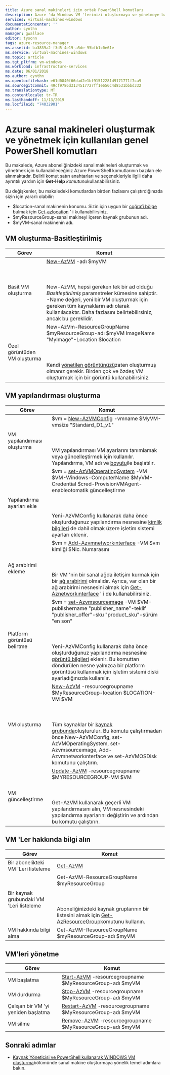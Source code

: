 ```yaml
---
title: Azure sanal makineleri için ortak PowerShell komutları
description: Azure 'da Windows VM 'lerinizi oluşturmaya ve yönetmeye başlamanızı sağlamak için ortak PowerShell komutları.
services: virtual-machines-windows
documentationcenter: ''
author: cynthn
manager: gwallace
editor: tysonn
tags: azure-resource-manager
ms.assetid: ba3839a2-f3d5-4e19-a5de-95bfb1c0e61e
ms.service: virtual-machines-windows
ms.topic: article
ms.tgt_pltfrm: vm-windows
ms.workload: infrastructure-services
ms.date: 06/01/2018
ms.author: cynthn
ms.openlocfilehash: e61d0840f66dad2e1bf91512281d9171771f7ca9
ms.sourcegitcommit: 49cf9786d3134517727ff1e656c4d8531bbbd332
ms.translationtype: MT
ms.contentlocale: tr-TR
ms.lasthandoff: 11/13/2019
ms.locfileid: "74032901"
---
```

# <a name="common-powershell-commands-for-creating-and-managing-azure-virtual-machines"></a>Azure sanal makineleri oluşturmak ve yönetmek için kullanılan genel PowerShell komutları

Bu makalede, Azure aboneliğinizdeki sanal makineleri oluşturmak ve yönetmek için kullanabileceğiniz Azure PowerShell komutlarının bazıları ele alınmaktadır.  Belirli komut satırı anahtarları ve seçenekleriyle ilgili daha ayrıntılı yardım için **Get-Help** *komutunu*kullanabilirsiniz.

 

Bu değişkenler, bu makaledeki komutlardan birden fazlasını çalıştırdığınızda sizin için yararlı olabilir:

- $location-sanal makinenin konumu. Sizin için uygun bir [coğrafi bölge](https://azure.microsoft.com/regions/) bulmak için [Get-azlocation](https://docs.microsoft.com/powershell/module/az.resources/get-azlocation) ' i kullanabilirsiniz.
- $myResourceGroup-sanal makineyi içeren kaynak grubunun adı.
- $myVM-sanal makinenin adı.

## <a name="create-a-vm---simplified"></a>VM oluşturma-Basitleştirilmiş

| Görev | Komut |
| ---- | ------- |
| Basit VM oluşturma | [New-AzVM](https://docs.microsoft.com/powershell/module/az.compute/new-azvm) -adı $myVM <BR></BR><BR></BR> New-AzVM, hepsi gereken tek bir ad olduğu *Basitleştirilmiş* parametreler kümesine sahiptir. -Name değeri, yeni bir VM oluşturmak için gereken tüm kaynakların adı olarak kullanılacaktır. Daha fazlasını belirtebilirsiniz, ancak bu gereklidir.|
| Özel görüntüden VM oluşturma | New-AzVm-ResourceGroupName $myResourceGroup-adı $myVM ImageName "MyImage"-Location $location  <BR></BR><BR></BR>Kendi [yönetilen görüntünüzü](capture-image-resource.md)zaten oluşturmuş olmanız gerekir. Birden çok ve özdeş VM oluşturmak için bir görüntü kullanabilirsiniz. |



## <a name="create-a-vm-configuration"></a>VM yapılandırması oluşturma

| Görev | Komut |
| ---- | ------- |
| VM yapılandırması oluşturma |$vm = [New-AzVMConfig](https://docs.microsoft.com/powershell/module/az.compute/new-azvmconfig) -vmname $MyVM-vmsize "Standard_D1_v1"<BR></BR><BR></BR>VM yapılandırması VM ayarlarını tanımlamak veya güncelleştirmek için kullanılır. Yapılandırma, VM adı ve [boyutu](sizes.md?toc=%2fazure%2fvirtual-machines%2fwindows%2ftoc.json)ile başlatılır. |
| Yapılandırma ayarları ekle |$vm = [set-AzVMOperatingSystem](https://docs.microsoft.com/powershell/module/az.compute/set-azvmoperatingsystem) -VM $VM-Windows-ComputerName $MyVM-Credential $cred-ProvisionVMAgent-enableotomatik güncelleştirme<BR></BR><BR></BR>Yeni-AzVMConfig kullanarak daha önce oluşturduğunuz yapılandırma nesnesine [kimlik bilgileri](https://technet.microsoft.com/library/hh849815.aspx) de dahil olmak üzere işletim sistemi ayarları eklenir. |
| Ağ arabirimi ekleme |$vm = [Add-Azvmnetworkınterface](https://docs.microsoft.com/powershell/module/az.compute/Add-AzVMNetworkInterface) -VM $vm kimliği $Nic. Numarasını<BR></BR><BR></BR>Bir VM 'nin bir sanal ağda iletişim kurmak için bir [ağ arabirimi](../virtual-machines-windows-ps-create.md?toc=%2fazure%2fvirtual-machines%2fwindows%2ftoc.json) olmalıdır. Ayrıca, var olan bir ağ arabirimi nesnesini almak için [Get-Aznetworkınterface](https://docs.microsoft.com/powershell/module/az.compute/add-azvmnetworkinterface) ' i de kullanabilirsiniz. |
| Platform görüntüsü belirtme |$vm = [set-Azvmsourceımage](https://docs.microsoft.com/powershell/module/az.compute/set-azvmsourceimage) -VM $VM-publishername "publisher_name"-teklif "publisher_offer"-sku "product_sku"-sürüm "en son"<BR></BR><BR></BR>Yeni-AzVMConfig kullanarak daha önce oluşturduğunuz yapılandırma nesnesine [görüntü bilgileri](cli-ps-findimage.md?toc=%2fazure%2fvirtual-machines%2fwindows%2ftoc.json) eklenir. Bu komuttan döndürülen nesne yalnızca bir platform görüntüsü kullanmak için işletim sistemi diski ayarladığınızda kullanılır. |
| VM oluşturma |[New-AzVM](https://docs.microsoft.com/powershell/module/az.compute/new-azvm) -resourcegroupname $MyResourceGroup-location $LOCATION-VM $VM<BR></BR><BR></BR>Tüm kaynaklar bir [kaynak grubunda](../../azure-resource-manager/manage-resource-groups-powershell.md)oluşturulur. Bu komutu çalıştırmadan önce New-AzVMConfig, set-AzVMOperatingSystem, set-Azvmsourceımage, Add-Azvmnetworkınterface ve set-AzVMOSDisk komutunu çalıştırın. |
| VM güncelleştirme |[Update-AzVM](https://docs.microsoft.com/powershell/module/az.compute/update-azvm) -resourcegroupname $MYRESOURCEGROUP-VM $VM<BR></BR><BR></BR>Get-AzVM kullanarak geçerli VM yapılandırmasını alın, VM nesnesindeki yapılandırma ayarlarını değiştirin ve ardından bu komutu çalıştırın. |

## <a name="get-information-about-vms"></a>VM 'Ler hakkında bilgi alın

| Görev | Komut |
| ---- | ------- |
| Bir abonelikteki VM 'Leri listeleme |[Get-AzVM](https://docs.microsoft.com/powershell/module/az.compute/get-azvm) |
| Bir kaynak grubundaki VM 'Leri listeleme |Get-AzVM-ResourceGroupName $myResourceGroup<BR></BR><BR></BR>Aboneliğinizdeki kaynak gruplarının bir listesini almak için [Get-AzResourceGroup](https://docs.microsoft.com/powershell/module/az.resources/get-azresourcegroup)komutunu kullanın. |
| VM hakkında bilgi alma |Get-AzVM-ResourceGroupName $myResourceGroup-adı $myVM |

## <a name="manage-vms"></a>VM’leri yönetme
| Görev | Komut |
| --- | --- |
| VM başlatma |[Start-AzVM](https://docs.microsoft.com/powershell/module/az.compute/start-azvm) -resourcegroupname $MyResourceGroup-adı $myVM |
| VM durdurma |[Stop-AzVM](https://docs.microsoft.com/powershell/module/az.compute/stop-azvm) -resourcegroupname $MyResourceGroup-adı $myVM |
| Çalışan bir VM 'yi yeniden başlatma |[Restart-AzVM](https://docs.microsoft.com/powershell/module/az.compute/restart-azvm) -resourcegroupname $MyResourceGroup-adı $myVM |
| VM silme |[Remove-AzVM](https://docs.microsoft.com/powershell/module/az.compute/remove-azvm) -resourcegroupname $MyResourceGroup-adı $myVM |


## <a name="next-steps"></a>Sonraki adımlar
* [Kaynak Yöneticisi ve PowerShell kullanarak WINDOWS VM oluşturma](../virtual-machines-windows-ps-create.md?toc=%2fazure%2fvirtual-machines%2fwindows%2ftoc.json)bölümünde sanal makine oluşturmaya yönelik temel adımlara bakın.

